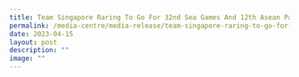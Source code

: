 ```yaml
---
title: Team Singapore Raring To Go For 32nd Sea Games And 12th Asean Para Games
permalink: /media-centre/media-release/team-singapore-raring-to-go-for-32nd-sea-games-and-12th-asean-para-games/
date: 2023-04-15
layout: post
description: ""
image: ""
---
```

